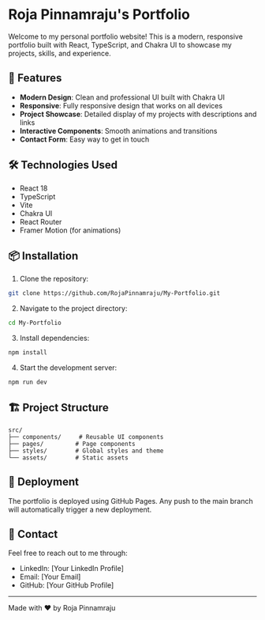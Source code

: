 # Roja Pinnamraju's Portfolio

Welcome to my personal portfolio website! This is a modern, responsive portfolio built with React, TypeScript, and Chakra UI to showcase my projects, skills, and experience.

## 🚀 Features

- **Modern Design**: Clean and professional UI built with Chakra UI
- **Responsive**: Fully responsive design that works on all devices
- **Project Showcase**: Detailed display of my projects with descriptions and links
- **Interactive Components**: Smooth animations and transitions
- **Contact Form**: Easy way to get in touch

## 🛠️ Technologies Used

- React 18
- TypeScript
- Vite
- Chakra UI
- React Router
- Framer Motion (for animations)

## 📦 Installation

1. Clone the repository:
```bash
git clone https://github.com/RojaPinnamraju/My-Portfolio.git
```

2. Navigate to the project directory:
```bash
cd My-Portfolio
```

3. Install dependencies:
```bash
npm install
```

4. Start the development server:
```bash
npm run dev
```

## 🏗️ Project Structure

```
src/
├── components/     # Reusable UI components
├── pages/         # Page components
├── styles/        # Global styles and theme
└── assets/        # Static assets
```

## 🚀 Deployment

The portfolio is deployed using GitHub Pages. Any push to the main branch will automatically trigger a new deployment.

## 🤝 Contact

Feel free to reach out to me through:
- LinkedIn: [Your LinkedIn Profile]
- Email: [Your Email]
- GitHub: [Your GitHub Profile]

---

Made with ❤️ by Roja Pinnamraju
